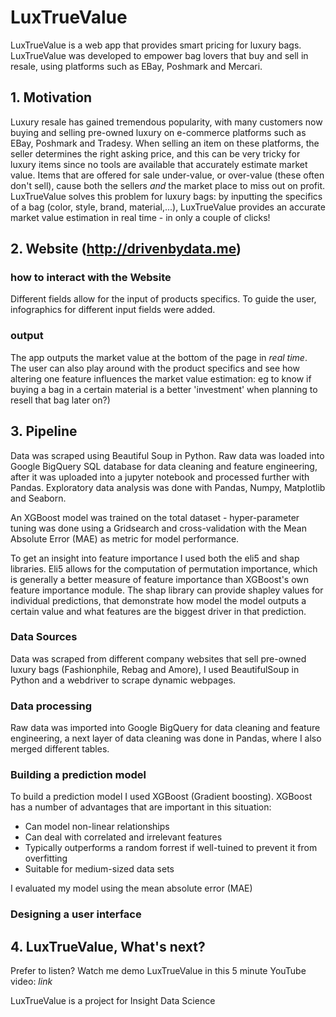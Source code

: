 # LuxTrueValue

LuxTrueValue is a web app that provides smart pricing for luxury bags. LuxTrueValue was developed to empower bag lovers that buy and sell in resale, using platforms such as EBay, Poshmark and Mercari.

## 1. Motivation

Luxury resale has gained tremendous popularity, with many customers now buying and selling pre-owned luxury on e-commerce platforms such as EBay, Poshmark and Tradesy. When selling an item on these platforms, the seller determines the right asking price, and this can be very tricky for luxury items since no tools are available that accurately estimate market value. Items that are offered for sale under-value, or over-value (these often don't sell), cause both the sellers *and* the market place to miss out on profit. LuxTrueValue solves this problem for luxury bags: by inputting the specifics of a bag (color, style, brand, material,...), LuxTrueValue provides an accurate market value estimation in real time - in only a couple of clicks!

## 2. Website (http://drivenbydata.me)

### how to interact with the Website
Different fields allow for the input of products specifics. To guide the user, infographics for different input fields were added.



### output

The app outputs the market value at the bottom of the page in *real time*. The user can also play around with the product specifics and see how altering one feature influences the market value estimation: eg to know if buying a bag in a certain material is a better 'investment' when planning to resell that bag later on?)


## 3. Pipeline

Data was scraped using Beautiful Soup in Python. Raw data was loaded into Google BigQuery SQL database for data cleaning and feature engineering, after it was uploaded into a jupyter notebook and processed further with Pandas. Exploratory data analysis was done with Pandas, Numpy, Matplotlib and Seaborn.

An XGBoost model was trained on the total dataset - hyper-parameter tuning was done using a Gridsearch and cross-validation with the Mean Absolute Error (MAE) as metric for model performance.

To get an insight into feature importance I used both the eli5 and shap libraries. Eli5 allows for the computation of permutation importance, which is generally a better measure of feature importance than XGBoost's own feature importance module. The shap library can provide shapley values for individual predictions, that demonstrate how model the model outputs a certain value and what features are the biggest driver in that prediction.

### Data Sources

Data was scraped from different company websites that sell pre-owned luxury bags (Fashionphile, Rebag and Amore), I used BeautifulSoup in Python and a webdriver to scrape dynamic webpages.

### Data processing

Raw data was imported into Google BigQuery for data cleaning and feature engineering, a next layer of data cleaning was done in Pandas, where I also merged different tables.

### Building a prediction model

To build a prediction model I used XGBoost (Gradient boosting). XGBoost has a number of advantages that are important in this situation:
- Can model non-linear relationships
- Can deal with correlated and irrelevant features
- Typically outperforms a random forrest if well-tuined to prevent it from overfitting
- Suitable for medium-sized data sets

I evaluated my model using the mean absolute error (MAE)


### Designing a user interface

## 4. LuxTrueValue, What's next?



Prefer to listen? Watch me demo LuxTrueValue in this 5 minute YouTube video: *link*

LuxTrueValue is a project for Insight Data Science
